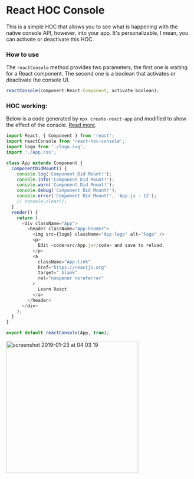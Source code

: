 # React HOC Console

This is a simple HOC that allows you to see what is happening with the native console API, however, into your app. It's personalizable, I mean, you can activate or deactivate this HOC.

### How to use

The `reactConsole` method provides two parameters, the first one is waiting for a React component. The second one is a boolean that activates or deactivate the console UI.

```javascript
reactConsole(component:React.Component, activate:boolean);
```

### HOC working:

Below is a code generated by `npx create-react-app` and modified to show the effect of the console.
[Read more](https://reactjs.org/docs/create-a-new-react-app.html#create-react-app).

```javascript
import React, { Component } from 'react';
import reactConsole from 'react-hoc-console';
import logo from './logo.svg';
import './App.css';

class App extends Component {
  componentDidMount() {
    console.log('Component Did Mount!');
    console.info('Component Did Mount!');
    console.warn('Component Did Mount!');
    console.debug('Component Did Mount!');
    console.error('Component Did Mount!', 'App.js - 12');
    // console.clear();
  }
  render() {
    return (
      <div className="App">
        <header className="App-header">
          <img src={logo} className="App-logo" alt="logo" />
          <p>
            Edit <code>src/App.js</code> and save to reload.
          </p>
          <a
            className="App-link"
            href="https://reactjs.org"
            target="_blank"
            rel="noopener noreferrer"
          >
            Learn React
          </a>
        </header>
      </div>
    );
  }
}

export default reactConsole(App, true);
```

<img width="358" alt="screenshot 2019-01-23 at 04 03 19" src="https://user-images.githubusercontent.com/3761994/51586890-07849c80-1ec6-11e9-95e4-33f6bc77d929.png">
